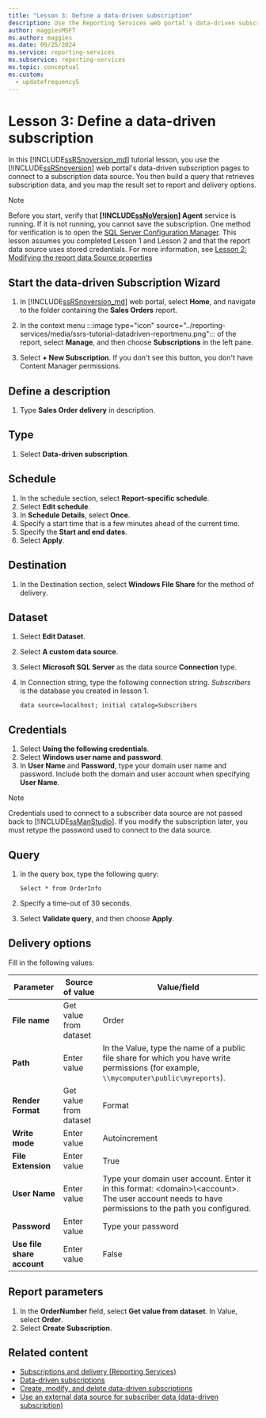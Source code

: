 ```yaml
---
title: "Lesson 3: Define a data-driven subscription"
description: Use the Reporting Services web portal's data-driven subscription pages to connect to a subscription data source and build a query that retrieves subscription data.
author: maggiesMSFT
ms.author: maggies
ms.date: 09/25/2024
ms.service: reporting-services
ms.subservice: reporting-services
ms.topic: conceptual
ms.custom:
  - updatefrequency5
---
```

# Lesson 3: Define a data-driven subscription
In this [!INCLUDE[ssRSnoversion_md](../includes/ssrsnoversion-md.md)] tutorial lesson, you use the [!INCLUDE[ssRSnoversion](../includes/ssrsnoversion-md.md)] web portal's data-driven subscription pages to connect to a subscription data source. You then build a query that retrieves subscription data, and you map the result set to report and delivery options.  
  
> [!NOTE]  
> Before you start, verify that **[!INCLUDE[ssNoVersion](../includes/ssnoversion-md.md)] Agent** service is running. If it is not running, you cannot save the subscription.  One method for verification is to open the [SQL Server Configuration Manager](../relational-databases/sql-server-configuration-manager.md).
This lesson assumes you completed Lesson 1 and Lesson 2 and that the report data source uses stored credentials.  For more information, see [Lesson 2: Modifying the report data Source properties](../reporting-services/lesson-2-modifying-the-report-data-source-properties.md)  
  
## <a name="bkmk_startwizard"></a>Start the data-driven Subscription Wizard  
  
1.  In [!INCLUDE[ssRSnoversion_md](../includes/ssrsnoversion-md.md)] web portal, select **Home**, and navigate to the folder containing the **Sales Orders** report.  
  
2.  In the context menu :::image type="icon" source="../reporting-services/media/ssrs-tutorial-datadriven-reportmenu.png"::: of the report, select **Manage**, and then choose **Subscriptions** in the left pane.  
  
3. Select **+ New Subscription**. If you don't see this button, you don't have Content Manager permissions.
  
## Define a description  
1.  Type **Sales Order delivery** in description.

## Type
1. Select **Data-driven subscription**. 

## Schedule
1. In the schedule section, select **Report-specific schedule**.
2. Select **Edit schedule**.
3. In **Schedule Details**, select **Once**.  
4. Specify a start time that is a few minutes ahead of the current time.  
5. Specify the **Start and end dates**.
6. Select **Apply**.

## Destination  
1.  In the Destination section, select **Windows File Share** for the method of delivery.  

## Dataset
1. Select **Edit Dataset**.
2. Select **A custom data source**.
3. Select **Microsoft SQL Server** as the data source **Connection** type.
4. In Connection string, type the following connection string. *Subscribers* is the database you created in lesson 1. 
  
    ```  
    data source=localhost; initial catalog=Subscribers
    ```
    
## Credentials
1. Select **Using the following credentials**.
2. Select **Windows user name and password**.
3.  In **User Name** and **Password**, type your domain user name and password. Include both the domain and user account when specifying **User Name**.

> [!NOTE]  
> Credentials used to connect to a subscriber data source are not passed back to [!INCLUDE[ssManStudio](../includes/ssmanstudio-md.md)]. If you modify the subscription later, you must retype the password used to connect to the data source.

## Query      
1.  In the query box, type the following query:  
  
    ```
    Select * from OrderInfo  
    ```  
  
2.  Specify a time-out of 30 seconds.  
  
3.  Select **Validate query**, and then choose **Apply**.

## Delivery options
Fill in the following values:

Parameter  |Source of value  | Value/field  
---------|---------|---------
**File name**     |Get value from dataset | Order     
**Path**     | Enter value  | In the Value, type the name of a public file share for which you have write permissions (for example, `\\mycomputer\public\myreports`). 
**Render Format** | Get value from dataset | Format
**Write mode**| Enter value| Autoincrement    
**File Extension** |Enter value |True
**User Name** | Enter value | Type your domain user account. Enter it in this format: \<domain>\\\<account>. The user account needs to have permissions to the path you configured. 
**Password** | Enter value | Type your password
**Use file share account** | Enter value | False

## Report parameters
 1. In the **OrderNumber** field, select **Get value from dataset**. In Value, select **Order**. 
 2. Select **Create Subscription**.
   
## Related content

- [Subscriptions and delivery &#40;Reporting Services&#41;](../reporting-services/subscriptions/subscriptions-and-delivery-reporting-services.md)
- [Data-driven subscriptions](../reporting-services/subscriptions/data-driven-subscriptions.md)
- [Create, modify, and delete data-driven subscriptions](../reporting-services/subscriptions/create-modify-and-delete-data-driven-subscriptions.md)
- [Use an external data source for subscriber data &#40;data-driven subscription&#41;](../reporting-services/subscriptions/use-an-external-data-source-for-subscriber-data-data-driven-subscription.md)
